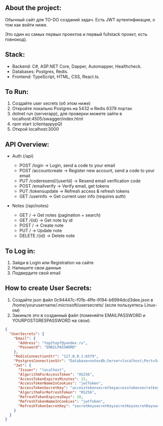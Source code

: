 ## About the project:

Обычный сайт для TO-DO созданий задач. Есть JWT аутентификация, о том как войти ниже.

Это один из самых первых проектов и первый fullstack проект, есть говнокод).

## Stack:

+ Backend: C#, ASP.NET Core, Dapper, Automapper, Healthcheck.
+ Databases: Postgres, Redis.
+ Frontend: TypeScript, HTML, CSS, React.ts.

## To Run:

1) Создайте user secrets (об этом ниже)
2) Откройте локально Postgres на 5432 и Redis 6379 портах
3) dotnet run (serverapp), для проверки можете зайти в localhost:4505/swagger/index.html
4) npm start (clientappypQ)
5) Открой localhost:3000

## API Overview:

+ Auth (/api)
    - POST /login → Login, send a code to your email
    - POST /accountcreate → Register new account, send a code to your email
    - PUT /coderesend/{userId} → Resend email verification code
    - POST /emailverify → Verify email, get tokens
    - PUT /tokensupdate → Refresh access & refresh tokens
    - GET /userinfo → Get current user info (requires auth)


+ Notes (/api/notes)
    - GET / → Get notes (pagination + search)
    - GET /{id} → Get note by id
    - POST / → Create note
    - PUT / → Update note
    - DELETE /{id} → Delete note

## To Log in:

1) Зайди в Login или Registration на сайте
2) Напишите свои данные
3) Подвердите свой email

## How to create User Secrets:

1) Создайте json файл 0c94447c-f01b-4ffe-9194-b6994dcd3dee.json в /home/yourusername/.microsoft/usersecrets/ (если
   пользуетесь Linux-ом)
2) Закиньте это в созданный файл (поменяйте EMAILPASSWORD и YOURPOSTGRESPASSWORD на свои):

```json
{
  "UserSecrets": {
    "Email": {
      "Address": "top2topf@yandex.ru",
      "Password": "EMAILPASSWORD"
    },
    "RedisConnectionStr": "127.0.0.1:6379",
    "PostgresConnectionStr": "Database=notesdb;Server=localhost;Port=5432;User Id = postgres;Password=YOURPOSTGRESPASSWORD",
    "Jwt": {
      "Issuer": "localhost",
      "AlgorithmForAccessToken": "HS256",
      "AccessTokenExpiresMinutes": 15,
      "AccessTokenNameInCookies": "jwtToken",
      "AccessTokenSecretKey": "accesstokensecretkeyaccesstokensecretkeyaccesstokensecretkeyaccesstokensecretkey",
      "AlgorithmForRefreshToken": "RS256",
      "RefreshTokenExpiresDays": 10,
      "RefreshTokenNameInCookies": "jwtToken",
      "RefreshTokenSecretKey": "secretKeysecretKeysecretKeysecretKeysecretKeysecretKeysecretKeyvsecretKeysecretKeysecretKey"
    }
  }
}
```